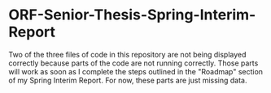 # ORF-Senior-Thesis-Spring-Interim-Report

Two of the three files of code in this repository are not being displayed correctly because parts of the code are not running correctly. Those parts will work as soon as I complete the steps outlined in the "Roadmap" section of my Spring Interim Report. For now, these parts are just missing data.
